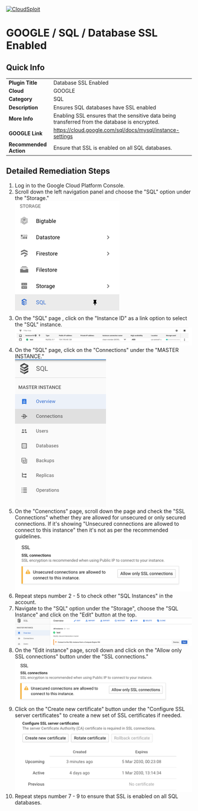 [![CloudSploit](https://cloudsploit.com/img/logo-new-big-text-100.png "CloudSploit")](https://cloudsploit.com)

# GOOGLE / SQL / Database SSL Enabled

## Quick Info

| | |
|-|-|
| **Plugin Title** | Database SSL Enabled |
| **Cloud** | GOOGLE |
| **Category** | SQL |
| **Description** | Ensures SQL databases have SSL enabled |
| **More Info** | Enabling SSL ensures that the sensitive data being transferred from the database is encrypted. |
| **GOOGLE Link** | https://cloud.google.com/sql/docs/mysql/instance-settings |
| **Recommended Action** | Ensure that SSL is enabled on all SQL databases. |

## Detailed Remediation Steps
1. Log in to the Google Cloud Platform Console.
2. Scroll down the left navigation panel and choose the "SQL" option under the "Storage." </br> <img src="/resources/google/sql/database-ssl-enabled/step2.png"/>
3. On the "SQL" page , click on the "Instance ID" as a link option to select the "SQL" instance.</br> <img src="/resources/google/sql/database-ssl-enabled/step3.png"/>
4. On the "SQL" page, click on the "Connections" under the "MASTER INSTANCE."</br> <img src="/resources/google/sql/database-ssl-enabled/step4.png"/>
5. On the "Conenctions" page, scroll down the page and check the "SSL Connections" whether they are allowed for unsecured or only secured connections. If it's showing "Unsecured connections are allowed to connect to this instance" then it's not as per the recommended guidelines.</br> <img src="/resources/google/sql/database-ssl-enabled/step5.png"/>
6. Repeat steps number 2 - 5 to check other "SQL Instances" in the account.
7. Navigate to the "SQL" option under the "Storage", choose the "SQL Instance" and click on the "Edit" button at the top.</br> <img src="/resources/google/sql/database-ssl-enabled/step7.png"/>
8. On the "Edit instance" page, scroll down and click on the "Allow only SSL connections" button under the "SSL connections."</br> <img src="/resources/google/sql/database-ssl-enabled/step8.png"/>
9. Click on the "Create new certificate" button under the "Configure SSL server certificates" to create a new set of SSL certificates if needed.</br> <img src="/resources/google/sql/database-ssl-enabled/step9.png"/>
10. Repeat steps number 7 - 9 to ensure that SSL is enabled on all SQL databases.</br>

